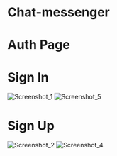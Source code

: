 # Chat-messenger

# Auth Page

# Sign In
![Screenshot_1](https://user-images.githubusercontent.com/85637999/129638136-b2082ef1-f463-413c-97c5-733b502222e7.png)
![Screenshot_5](https://user-images.githubusercontent.com/85637999/129638141-f17e2231-f1a2-450f-a4ba-3d655ec0e14c.png)

# Sign Up
![Screenshot_2](https://user-images.githubusercontent.com/85637999/129638210-6f051ba5-da13-4a9c-af24-d5f15d279804.png)
![Screenshot_4](https://user-images.githubusercontent.com/85637999/129638213-8f2193ed-f9b5-4609-ac5c-e50972246210.png)

